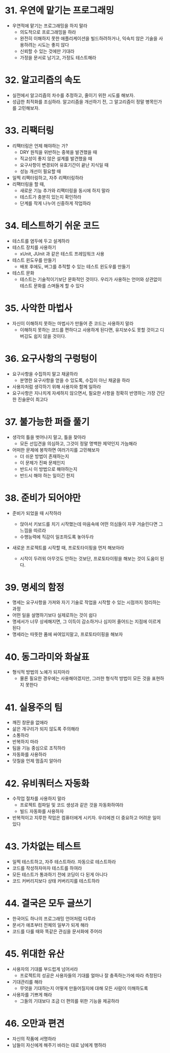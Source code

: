 # 31. 우연에 맡기는 프로그래밍

-   우연적에 맡기는 프로그래밍을 하지 말라
    -   의도적으로 프로그래밍을 하라
    -   완전히 이해하지 못한 애플리케이션을 빌드하려하거나, 익숙치 않은 기술을 사용하려는 시도는 좋지 않다
    -   신뢰할 수 있는 것에만 기대라
    -   가정을 문서로 남기고, 가정도 테스트해라



# 32. 알고리즘의 속도

-   실전에서 알고리즘의 차수를 추정하고, 줄이기 위한 시도를 해보자.
-   성급한 최적화를 조심하라. 알고리즘을 개선하기 전, 그 알고리즘이 정말 병목인가를 고민해보자.



# 33. 리팩터링

-   리팩터링은 언제 해야하는 가?
    -   DRY 원칙을 위반하는 중복을 발견했을 때
    -   직교성이 좋지 않은 설계를 발견했을 때
    -   요구사항이 변경되어 유효기간이 끝난 지식일 때
    -   성능 개선이 필요할 때
-   일찍 리팩터링하고, 자주 리팩터링하라
-   리팩터링을 할 때,
    -   새로운 기능 추가와 리팩터링을 동시에 하지 말라
    -   테스트가 충분히 있는지 확인하라
    -   단계를 작게 나누어 신중하게 작업하라



# 34. 테스트하기 쉬운 코드

-   테스트를 염두에 두고 설계하라
-   테스트 장치를 사용하기
    -   xUnit, JUnit 과 같은 테스트 프레임워크 사용
-   테스트 윈도우를 만들기
    -   배포 후에도, 버그를 추적할 수 있는 테스트 윈도우를 만들기
-   테스트 문화
    -   테스트는 기술적이기보단 문화적인 것이다. 우리가 사용하는 언어와 상관없이 테스트 문화를 스며들게 할 수 있다



# 35. 사악한 마법사

-   자신이 이해하지 못하는 마법사가 만들어 준 코드는 사용하지 말라
    -   이해하지 못하는 코드를 편하다고 사용하게 된다면, 유지보수도 못할 것이고 디버깅도 쉽지 않을 것이다.



# 36. 요구사항의 구렁텅이

-   요구사항을 수집하지 말고 채굴하라
    -   분명한 요구사항을 얻을 수 있도록, 수집이 아닌 채굴을 하라
-   사용자처럼 생각하기 위해 사용자와 함께 일하라
-   요구사항은 지나치게 자세하지 않으면서, 필요한 사항을 정확히 반영하는 가장 간단한 진술문이 최고다



# 37. 불가능한 퍼즐 풀기

-   생각의 틀을 벗어나지 말고, 틀을 찾아라
    -   모든 선입견을 의심하고, 그것이 정말 명백한 제약인지 가늠해라
-   어떠한 문제에 봉착하면 여러가지를 고민해보자
    -   더 쉬운 방법이 존재하는지
    -   이 문제가 진짜 문제인지
    -   반드시 이 방법으로 해야하는지
    -   반드시 해야 하는 일이긴 한지



# 38. 준비가 되어야만

-   준비가 되었을 때 시작하라
    -   앉아서 키보드를 치기 시작했는데 마음속에 어떤 의심들이 자꾸 거슬린다면 그 느낌을 따르라
    -   수행능력에 직감이 일조하도록 놓아두라

-   새로운 프로젝트를 시작할 때, 프로토타이핑을 먼저 해보아라
    -   시작이 두려워 아무것도 안하는 것보단, 프로토타이핑을 해보는 것이 도움이 된다.



# 39. 명세의 함정

-   명세는 요구사항을 가져와 자기 기술로 작업을 시작할 수 있는 시점까지 정리하는 과정
-   어떤 일을 설명하기보다 실제로하는 것이 쉽다
-   명세서가 너무 상세해지면, 그 이득이 감소하거나 심지어 줄어드는 지점에 이르게 된다
-   명세라는 따뜻한 품에 싸여있지말고, 프로토타이핑을 해보자



# 40. 동그라미와 화살표

-   형식적 방법의 노예가 되지마라
    -   물론 필요한 경우에는 사용해야겠지만, 그러한 형식적 방법이 모든 것을 표현하지 못한다



# 41. 실용주의 팀

-   깨진 창문을 없애라
-   삶은 개구리가 되지 않도록 주의해라
-   소통하라
-   반복하지 마라
-   팀을 기능 중심으로 조직하라
-   자동화를 사용하라
-   덧칠을 언제 멈출지 알아라



# 42. 유비쿼터스 자동화

-   수작업 절차를 사용하지 말라
    -   프로젝트 컴파일 및 코드 생성과 같은 것을 자동화하여라
    -   빌드 자동화를 사용하자
-   반복적이고 지루한 작업은 컴퓨터에게 시키자. 우리에겐 더 중요하고 어려운 일이 있다



# 43. 가차없는 테스트

-   일찍 테스트하고, 자주 테스트하라. 자동으로 테스트하라
-   코드를 작성하자마자 테스트를 하여라
-   모든 테스트가 통과하기 전에 코딩이 다 된게 아니다
-   코드 커버리지보다 상태 커버리지를 테스트하라



# 44. 결국은 모두 글쓰기

-   한국어도 하나의 프로그래밍 언어처럼 다루라
-   문서가 애초부터 전체의 일부가 되게 해라
-   코드를 다룰 때와 똑같은 관심을 문서화에 주어라



# 45. 위대한 유산

-   사용자의 기대를 부드럽게 넘어서라
    -   프로젝트의 성공은 사용자들의 기대를 얼마나 잘 충족하는가에 따라 측정된다
-   기대관리를 해라
    -   무엇을 기대하는지 어떻게 만들어질지에 대해 모든 사람이 이해하도록
-   사용자를 기쁘게 해라
    -   그들의 기대보다 조금 더 편의를 위한 기능을 제공하라



# 46. 오만과 편견

-   자신의 작품에 서명하라
-   남들이 자신에게 해주기 바라는 대로 남에게 행하라